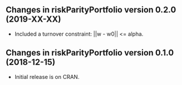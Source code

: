 ## Changes in riskParityPortfolio version 0.2.0 (2019-XX-XX)

* Included a turnover constraint: ||w - w0|| <= alpha.


## Changes in riskParityPortfolio version 0.1.0 (2018-12-15)

* Initial release is on CRAN.
